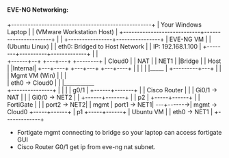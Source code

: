 #### EVE-NG Networking:


+---------------------------------------------------+
|               Your Windows Laptop                 |
|           (VMware Workstation Host)               |
+----------------------------+----------------------+
                             |
                             |
            +----------------+----------------+
            |             EVE-NG VM           |
            |          (Ubuntu Linux)         |
            |  eth0: Bridged to Host Network  |
            |  IP: 192.168.1.100              |
            +--------+----------+-------------+
                     |          |           
              +------+--+   +---+---+     +--------+
              | Cloud0 |   |  NAT  |     |  NET1  |
              |Bridge  |   | Host  |     |Internal|
              +---+----+   +---+---+     +---+----+
                  |   |           |
                  |   |_____      |
        +---------+---+    |      |           
        | Mgmt VM (Win) |  |      |           
        | eth0 → Cloud0 |  |      |___________      
        +---------------+  |                 |
                           |                 | g0/1
                           |          +------+-------+
                           |          | Cisco Router |
                           |          | Gi0/1 → NAT  |
                           |          | Gi0/0 → NET2 |
                           |          +------+-------+
                           |                | p2
                           |          +-----+------+
                           |          |  FortiGate  |
                           |          | port2 → NET2|
                           |    mgmt  | port1 → NET1|
                           ---+------→| mgmt → Cloud0
                                       +-----+------+
                                             | p1
                                       +-----+------+
                                       |  Ubuntu VM  |
                                       | eth0 → NET1 |
                                       +-------------+

* Fortigate mgmt connecting to bridge so your laptop can access fortigate GUI
* Cisco Router G0/1 get ip from eve-ng nat subnet.



